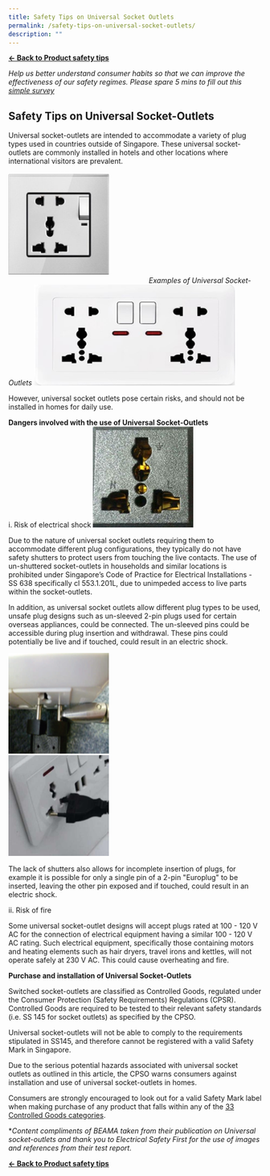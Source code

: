 ```yaml
---
title: Safety Tips on Universal Socket Outlets
permalink: /safety-tips-on-universal-socket-outlets/
description: ""
---
```

**[← Back to Product safety tips](/consumers/product-safety-tips/home-appliances-and-furniture)**

*Help us better understand consumer habits so that we can improve the effectiveness of our safety regimes. Please spare 5 mins to fill out this [simple survey](https://form.gov.sg/63a160c3cf15ee00129a4ab4)*

## Safety Tips on Universal Socket-Outlets
Universal socket-outlets are intended to accommodate a variety of plug types used in countries outside of Singapore. These universal socket-outlets are commonly installed in hotels and other locations where international visitors are prevalent.<br><br>
<img src="/images/product-safety-tips/universal-socket-outlet-1.jpg" style="width:200px;height:200px;">
&nbsp;&nbsp;&nbsp;&nbsp;&nbsp;&nbsp;&nbsp;&nbsp;&nbsp;&nbsp;&nbsp;&nbsp;&nbsp;&nbsp;&nbsp;&nbsp;&nbsp;&nbsp;&nbsp;&nbsp;&nbsp;&nbsp;&nbsp;&nbsp;&nbsp;&nbsp;&nbsp;&nbsp;&nbsp;&nbsp;&nbsp;&nbsp;&nbsp;&nbsp;&nbsp;&nbsp;&nbsp;&nbsp;&nbsp;&nbsp;&nbsp;&nbsp;&nbsp;&nbsp;&nbsp;&nbsp;&nbsp;&nbsp;&nbsp;&nbsp;&nbsp;&nbsp;&nbsp;&nbsp;&nbsp;&nbsp;&nbsp;&nbsp;&nbsp;&nbsp;&nbsp;&nbsp;&nbsp;&nbsp;&nbsp;&nbsp;&nbsp;&nbsp;&nbsp;&nbsp;&nbsp;*Examples of Universal Socket-Outlets*
<img src="/images/product-safety-tips/universal-socket-outlet-2.jpg" style="width:400px;height:200px;">
<br>

However, universal socket outlets pose certain risks, and should not be installed in homes for daily use.

**Dangers involved with the use of Universal Socket-Outlets**<br>
i. Risk of electrical shock
<img src="/images/product-safety-tips/universal-socket-outlet-3.jpg" style="width:200px;height:200px;">
<br>

Due to the nature of universal socket outlets requiring them to accommodate different plug configurations, they typically do not have safety shutters to protect users from touching the live contacts. The use of un-shuttered socket-outlets in households and similar locations is prohibited under Singapore’s Code of Practice for Electrical Installations - SS 638 specifically cl 553.1.201L, due to unimpeded access to live parts within the socket-outlets.<br>

In addition, as universal socket outlets allow different plug types to be used, unsafe plug designs such as un-sleeved 2-pin plugs used for certain overseas appliances, could be connected. The un-sleeved pins could be accessible during plug insertion and withdrawal. These pins could potentially be live and if touched, could result in an electric shock.

<img src="/images/product-safety-tips/universal-socket-outlet-4.png" style="width:200px;height:200px;">
<br>
<img src="/images/product-safety-tips/universal-socket-outlet-5.png" style="width:200px;height:200px;">
<br>

The lack of shutters also allows for incomplete insertion of plugs, for example it is possible for only a single pin of a 2-pin "Europlug" to be inserted, leaving the other pin exposed and if touched, could result in an electric shock.

ii. Risk of fire

Some universal socket-outlet designs will accept plugs rated at 100 - 120 V AC for the connection of electrical equipment having a similar 100 - 120 V AC rating. Such electrical equipment, specifically those containing motors and heating elements such as hair dryers, travel irons and kettles, will not operate safely at 230 V AC. This could cause overheating and fire.<br>

**Purchase and installation of Universal Socket-Outlets**

Switched socket-outlets are classified as Controlled Goods, regulated under the Consumer Protection (Safety Requirements) Regulations (CPSR). Controlled Goods are required to be tested to their relevant safety standards (i.e. SS 145 for socket outlets) as specified by the CPSO.

Universal socket-outlets will not be able to comply to the requirements stipulated in SS145, and therefore cannot be registered with a valid Safety Mark in Singapore.

Due to the serious potential hazards associated with universal socket outlets as outlined in this article, the CPSO warns consumers against installation and use of universal socket-outlets in homes.


Consumers are strongly encouraged to look out for a valid Safety Mark label when making purchase of any product that falls within any of the [33 Controlled Goods categories](https://www.consumerproductsafety.gov.sg/suppliers/cpsr/list-of-controlled-goods/).

**Content compliments of BEAMA taken from their publication on Universal socket-outlets and thank you to Electrical Safety First for the use of images and references from their test report.*


**[← Back to Product safety tips](/consumers/product-safety-tips/home-appliances-and-furniture)**